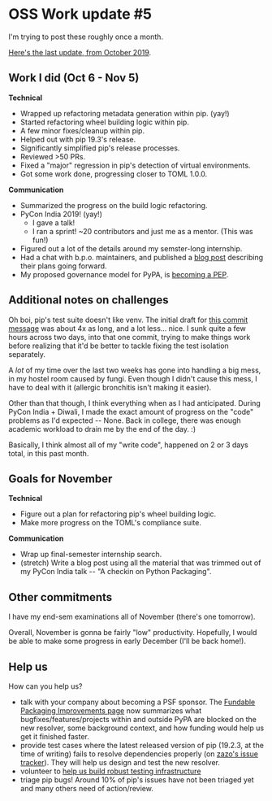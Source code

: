 # OSS Work update #5

I'm trying to post these roughly once a month.

[Here's the last update, from October 2019](/blog/2019/10/06/oss-update-4/).

## Work I did (Oct 6 - Nov 5)

**Technical**

- Wrapped up refactoring metadata generation within pip. (yay!)
- Started refactoring wheel building logic within pip.
- A few minor fixes/cleanup within pip.
- Helped out with pip 19.3's release.
- Significantly simplified pip's release processes.
- Reviewed >50 PRs.
- Fixed a "major" regression in pip's detection of virtual environments.
- Got some work done, progressing closer to TOML 1.0.0.

**Communication**

- Summarized the progress on the build logic refactoring.
- PyCon India 2019! (yay!)
  - I gave a talk!
  - I ran a sprint! ~20 contributors and just me as a mentor. (This was fun!)
- Figured out a lot of the details around my semster-long internship.
- Had a chat with b.p.o. maintainers, and published a [blog post][bpo-post] describing their plans going forward.
- My proposed governance model for PyPA, is [becoming a PEP][pypa-gov-pep-pr].

[bpo-post]: https://pradyunsg.me/blog/2019/11/02/state-of-bpo/
[pypa-gov-pep-pr]: https://github.com/python/peps/pull/1221/

## Additional notes on challenges

Oh boi, pip's test suite doesn't like venv. The initial draft for
[this commit message][7155-message] was about 4x as long, and a lot less...
nice. I sunk quite a few hours across two days, into that one commit, trying
to make things work before realizing that it'd be better to tackle fixing
the test isolation separately.

[7155-message]: https://github.com/pypa/pip/pull/7155/commits/8981895b5e34de1be2a73e5fff77879c45908700

A *lot* of my time over the last two weeks has gone into handling a big mess,
in my hostel room caused by fungi. Even though I didn't cause this mess, I
have to deal with it (allergic bronchitis isn't making it easier).

Other than that though, I think everything when as I had anticipated. During
PyCon India + Diwali, I made the exact amount of progress on the "code"
problems as I'd expected -- None. Back in college, there was enough academic
workload to drain me by the end of the day. :)

Basically, I think almost all of my "write code", happened on 2 or 3 days total, in this past month.

## Goals for November

**Technical**

- Figure out a plan for refactoring pip's wheel building logic.
- Make more progress on the TOML's compliance suite.

**Communication**

- Wrap up final-semester internship search.
- (stretch) Write a blog post using all the material that was trimmed out of my PyCon India talk -- "A checkin on Python Packaging".

## Other commitments

I have my end-sem examinations  all of November (there's one tomorrow).

Overall, November is gonna be fairly "low" productivity. Hopefully, I would be able to make some progress in early December (I'll be back home!).

## Help us

How can you help us?

- talk with your company about becoming a PSF sponsor. The [Fundable Packaging Improvements page][fundable-projects] now summarizes what bugfixes/features/projects within and outside PyPA are blocked on the new resolver, some background context, and how funding would help us get it finished faster.
- provide test cases where the latest released version of pip (19.2.3, at the time of writing) fails to resolve dependencies properly (on [zazo's issue tracker][zazo-issues]). They will help us design and test the new resolver.
- volunteer to [help us build robust testing infrastructure][integration-test]
- triage pip bugs! Around 10% of pip's issues have not been triaged yet and many others need of action/review.

[zazo-issues]: https://github.com/pradyunsg/zazo/issues
[fundable-projects]: https://wiki.python.org/psf/Fundable%20Packaging%20Improvements
[triage-guide]: https://pip.pypa.io/en/latest/development/issue-triage/
[integration-test]: https://github.com/pypa/integration-test/issues
